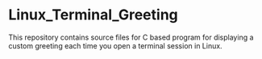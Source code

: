 # Linux_Terminal_Greeting
This repository contains source files for C based program for displaying a custom greeting each time you open a terminal session in Linux.
